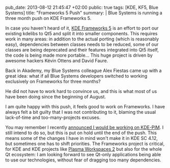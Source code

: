pub_date: 2013-08-12 21:45:47 +02:00
public: true
tags: [KDE, KF5, Blue Systems]
title: "Frameworks 5 Push"
summary: |
    Blue Systems is running a three month push on KDE Frameworks 5.

In case you haven't heard of it, [KDE Frameworks 5][kf5] is an effort to port our existing kdelibs to Qt5 and split it into smaller components. This requires work in many areas: in addition to the actual porting (which is reasonably easy), dependencies between classes needs to be reduced, some of our classes are being deprecated and their features integrated into Qt5 itself, the code is being made more portable... This huge project is driven by awesome hackers Kévin Ottens and David Faure.

Back in Akademy, my Blue Systems colleague Alex Fiestas came up with a great idea: what if all Blue Systems developers switched to working exclusively on Frameworks for three months?

He did not have to work hard to convince us, and this is what most of us have been doing since the beginning of August.

I am quite happy with this push, it feels good to work on Frameworks. I have always felt a bit guilty that I was not contributing to it, blaming the usual lack-of-time and too-many-projects excuses.

You may remember I recently [announced I would be working on KDE-PIM][kdepim]. I still intend to do so, but this is put on hold until the end of the push. This means some of the changes I have in mind won't make it in KDE SC 4.12, but sometimes one has to shift priorities. The Frameworks project is critical, for KDE and KDE projects like [Plasma Workspaces 2][pw2] but also for the whole Qt ecosystem: I am looking forward to see Qt-only applications being able to use our technologies, without fear of dragging too many dependencies.

[kf5]: http://community.kde.org/Frameworks
[kdepim]: /2013/06/20/getting-started-on-kdepim/
[pw2]: http://vizzzion.org/blog/2013/01/the-road-to-kde-frameworks-5-and-plasma-2/
